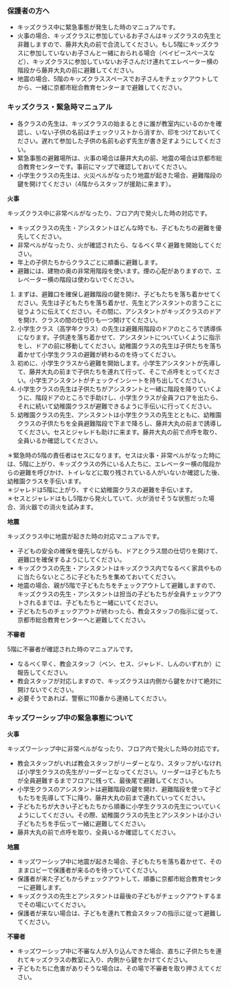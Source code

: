 ### 保護者の方へ

- キッズクラス中に緊急事態が発生した時のマニュアルです。
- 火事の場合、キッズクラスに参加しているお子さんはキッズクラスの先生と非難しますので、藤井大丸の前で合流してください。もし5階にキッズクラスに参加していないお子さんと一緒におられる場合（ベイビースペースなど）、キッズクラスに参加していないお子さんだけ連れてエレベーター横の階段から藤井大丸の前に避難してください。
- 地震の場合、5階のキッズクラススペースでお子さんをチェックアウトしてから、一緒に京都市総合教育センターまで避難してください。

### キッズクラス・緊急時マニュアル

- 各クラスの先生は、キッズクラスの始まるときに誰が教室内にいるのかを確認し、いない子供の名前はチェックリストから消すか、印をつけておいてください。遅れて参加した子供の名前も必ず先生が書き足すようにしてください。  
- 緊急事態の避難場所は、火事の場合は藤井大丸の前、地震の場合は京都市総合教育センターです。事前にマップで確認しておいてください。  
- 小学生クラスの先生は、火災ベルがなったり地震が起きた場合、避難階段の鍵を開けてください（4階からスタッフが援助に来ます）。

**火事**

キッズクラス中に非常ベルがなったり、フロア内で発火した時の対応です。  
- キッズクラスの先生・アシスタントはどんな時でも、子どもたちの避難を優先してください。  
- 非常ベルがなったり、火が確認されたら、なるべく早く避難を開始してください。  
- 年上の子供たちからクラスごとに順番に避難します。  
- 避難には、建物の奥の非常用階段を使います。煙の心配がありますので、エレベーター横の階段は使わないでください。

1. まずは、避難口を確保し避難階段の鍵を開け、子どもたちを落ち着かせてください。先生は子どもたちを落ち着かせ、先生とアシスタントの言うことに従うように伝えてください。その間に、アシスタントがキッズクラスのドアを開け、クラスの間の仕切りも一つ開けてください。
2. 小学生クラス（高学年クラス）の先生は避難用階段のドアのところで誘導係になります。子供達を落ち着かせて、アシスタントについていくように指示をし、ドアの前に移動してください。幼稚園クラスの先生は子供たちを落ち着かせて小学生クラスの避難が終わるのを待ってください。
3. 初めに、小学生クラスから避難を開始します。小学生アシスタントが先導して、藤井大丸の前まで子供たちを連れて行って、そこで点呼をとってください。小学生アシスタントがチェックインシートを持ち出してください。
4. 小学生クラスの先生は子供たちがアシスタントと一緒に階段を降りていくように、階段ドアのところで手助けし、小学生クラスが全員フロアを出たら、それに続いて幼稚園クラスが避難できるように手伝いに行ってください。
5. 幼稚園クラスの先生、アシスタントは小学生クラスの先生とともに、幼稚園クラスの子供たちを全員避難階段で下まで降ろし、藤井大丸の前まで誘導してください。セスとジャレドも助けに来ます。藤井大丸の前で点呼を取り、全員いるか確認してください。

＊緊急時の5階の責任者はセスになります。セスは火事・非常ベルがなった時には、5階に上がり、キッズクラスの外にいる人たちに、エレベーター横の階段からの避難を呼びかけ、トイレなどに取り残されている人がいないか確認した後、幼稚園クラスを手伝います。  
＊ジャレドは5階に上がり、すぐに幼稚園クラスの避難を手伝います。  
＊セスとジャレドはもし5階から発火していて、火が消せそうな状態だった場合、消火器での消火を試みます。

**地震**

キッズクラス中に地震が起きた時の対応マニュアルです。  
- 子どもの安全の確保を優先しながらも、ドアとクラス間の仕切りを開けて、避難口を確保するようにしてください。  
- キッズクラスの先生・アシスタントはキッズクラス内でなるべく家具やものに当たらないところに子どもたちを集めておいてください。  
- 地震の場合、親が5階で子どもたちをチェックアウトして避難しますので、キッズクラスの先生・アシスタントは担当の子どもたちが全員チェックアウトされるまでは、子どもたちと一緒にいてください。  
- 子どもたちのチェックアウトが終わったら、教会スタッフの指示に従って、京都市総合教育センターへと避難してください。  

**不審者**

5階に不審者が確認された時のマニュアルです。  
- なるべく早く、教会スタッフ（ベン、セス、ジャレド、しんのいずれか）に報告してください。  
- 教会スタッフが対応しますので、キッズクラスは内側から鍵をかけて絶対に開けないでください。  
- 必要そうであれば、警察に110番から連絡してください。

### キッズワーシップ中の緊急事態について

**火事**

キッズワーシップ中に非常ベルがなったり、フロア内で発火した時の対応です。
- 教会スタッフがいれば教会スタッフがリーダーとなり、スタッフがいなければ小学生クラスの先生がリーダーとなってください。リーダーは子どもたちが全員避難するまでフロアに残って、最後尾で避難してください。
- 小学生クラスのアシスタントは避難階段の鍵を開け、避難階段を使って子どもたちを先導して下に降り、藤井大丸の前まで連れていってください。
- 子どもたちが大きい子どもたちから順番に小学生クラスの先生についていくようにしてください。その際、幼稚園クラスの先生とアシスタントは小さい子どもたちを手伝って一緒に避難してください。
- 藤井大丸の前で点呼を取り、全員いるか確認してください。

**地震**

- キッズワーシップ中に地震が起きた場合、子どもたちを落ち着かせて、そのままロビーで保護者が来るのを待っていてください。
- 保護者が来た子どもからチェックアウトして、順番に京都市総合教育センターに避難します。
- キッズクラスの先生とアシスタントは最後の子どもがチェックアウトするまでその場にいてください。
- 保護者が来ない場合は、子どもを連れて教会スタッフの指示に従って避難してください。

**不審者**

- キッズワーシップ中に不審な人が入り込んできた場合、直ちに子供たちを連れてキッズクラスの教室に入り、内側から鍵をかけてください。
- 子どもたちに危害がありそうな場合は、その場で不審者を取り押さえてください。
